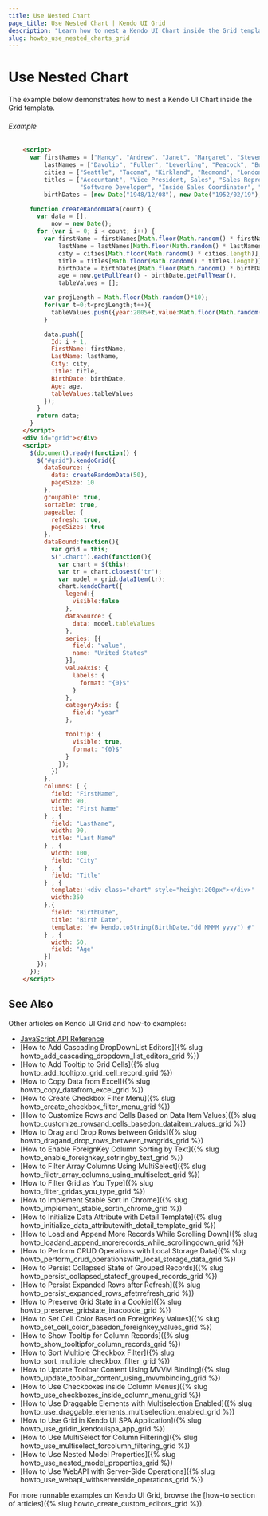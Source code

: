 ```yaml
---
title: Use Nested Chart
page_title: Use Nested Chart | Kendo UI Grid
description: "Learn how to nest a Kendo UI Chart inside the Grid template."
slug: howto_use_nested_charts_grid
---
```


# Use Nested Chart

The example below demonstrates how to nest a Kendo UI Chart inside the Grid template.

###### Example

```html
    <script>
      var firstNames = ["Nancy", "Andrew", "Janet", "Margaret", "Steven", "Michael", "Robert", "Laura", "Anne", "Nige"],
          lastNames = ["Davolio", "Fuller", "Leverling", "Peacock", "Buchanan", "Suyama", "King", "Callahan", "Dodsworth", "White"],
          cities = ["Seattle", "Tacoma", "Kirkland", "Redmond", "London", "Philadelphia", "New York", "Seattle", "London", "Boston"],
          titles = ["Accountant", "Vice President, Sales", "Sales Representative", "Technical Support", "Sales Manager", "Web Designer",
                    "Software Developer", "Inside Sales Coordinator", "Chief Techical Officer", "Chief Execute Officer"],
          birthDates = [new Date("1948/12/08"), new Date("1952/02/19"), new Date("1963/08/30"), new Date("1937/09/19"), new Date("1955/03/04"), new Date("1963/07/02"), new Date("1960/05/29"), new Date("1958/01/09"), new Date("1966/01/27"), new Date("1966/03/27")];

      function createRandomData(count) {
        var data = [],
            now = new Date();
        for (var i = 0; i < count; i++) {
          var firstName = firstNames[Math.floor(Math.random() * firstNames.length)],
              lastName = lastNames[Math.floor(Math.random() * lastNames.length)],
              city = cities[Math.floor(Math.random() * cities.length)],
              title = titles[Math.floor(Math.random() * titles.length)],
              birthDate = birthDates[Math.floor(Math.random() * birthDates.length)],
              age = now.getFullYear() - birthDate.getFullYear(),
              tableValues = [];

          var projLength = Math.floor(Math.random()*10);
          for(var t=0;t<projLength;t++){
            tableValues.push({year:2005+t,value:Math.floor(Math.random()*1000)})
          }

          data.push({
            Id: i + 1,
            FirstName: firstName,
            LastName: lastName,
            City: city,
            Title: title,
            BirthDate: birthDate,
            Age: age,
            tableValues:tableValues
          });
        }
        return data;
      }
    </script>
    <div id="grid"></div>
    <script>
      $(document).ready(function() {
        $("#grid").kendoGrid({
          dataSource: {
            data: createRandomData(50),
            pageSize: 10
          },
          groupable: true,
          sortable: true,
          pageable: {
            refresh: true,
            pageSizes: true
          },
          dataBound:function(){
            var grid = this;
            $(".chart").each(function(){
              var chart = $(this);
              var tr = chart.closest('tr');
              var model = grid.dataItem(tr);
              chart.kendoChart({
                legend:{
                  visible:false
                },
                dataSource: {
                  data: model.tableValues
                },
                series: [{
                  field: "value",
                  name: "United States"
                }],
                valueAxis: {
                  labels: {
                    format: "{0}$"
                  }
                },
                categoryAxis: {
                  field: "year"
                },

                tooltip: {
                  visible: true,
                  format: "{0}$"
                }
              });
            })
          },
          columns: [ {
            field: "FirstName",
            width: 90,
            title: "First Name"
          } , {
            field: "LastName",
            width: 90,
            title: "Last Name"
          } , {
            width: 100,
            field: "City"
          } , {
            field: "Title"
          } , {
            template:'<div class="chart" style="height:200px"></div>'   ,
            width:350
          },{
            field: "BirthDate",
            title: "Birth Date",
            template: '#= kendo.toString(BirthDate,"dd MMMM yyyy") #'
          } , {
            width: 50,
            field: "Age"
          }]
        });
      });
    </script>
```

## See Also

Other articles on Kendo UI Grid and how-to examples:

* [JavaScript API Reference](/api/javascript/ui/grid)
* [How to Add Cascading DropDownList Editors]({% slug howto_add_cascading_dropdown_list_editors_grid %})
* [How to Add Tooltip to Grid Cells]({% slug howto_add_tooltipto_grid_cell_record_grid %})
* [How to Copy Data from Excel]({% slug howto_copy_datafrom_excel_grid %})
* [How to Create Checkbox Filter Menu]({% slug howto_create_checkbox_filter_menu_grid %})
* [How to Customize Rows and Cells Based on Data Item Values]({% slug howto_customize_rowsand_cells_basedon_dataitem_values_grid %})
* [How to Drag and Drop Rows between Grids]({% slug howto_dragand_drop_rows_between_twogrids_grid %})
* [How to Enable ForeignKey Column Sorting by Text]({% slug howto_enable_foreignkey_sotringby_text_grid %})
* [How to Filter Array Columns Using MultiSelect]({% slug howto_filetr_array_columns_using_multiselect_grid %})
* [How to Filter Grid as You Type]({% slug howto_filter_gridas_you_type_grid %})
* [How to Implement Stable Sort in Chrome]({% slug howto_implement_stable_sortin_chrome_grid %})
* [How to Initialize Data Attribute with Detail Template]({% slug howto_initialize_data_attributewith_detail_template_grid %})
* [How to Load and Append More Records While Scrolling Down]({% slug howto_loadand_append_morerecords_while_scrollingdown_grid %})
* [How to Perform CRUD Operations with Local Storage Data]({% slug howto_perform_crud_operationswith_local_storage_data_grid %})
* [How to Persist Collapsed State of Grouped Records]({% slug howto_persist_collapsed_stateof_grouped_records_grid %})
* [How to Persist Expanded Rows after Refresh]({% slug howto_persist_expanded_rows_afetrrefresh_grid %})
* [How to Preserve Grid State in a Cookie]({% slug howto_preserve_gridstate_inacookie_grid %})
* [How to Set Cell Color Based on ForeignKey Values]({% slug howto_set_cell_color_basedon_foreignkey_values_grid %})
* [How to Show Tooltip for Column Records]({% slug howto_show_tooltipfor_column_records_grid %})
* [How to Sort Multiple Checkbox Filter]({% slug howto_sort_multiple_checkbox_filter_grid %})
* [How to Update Toolbar Content Using MVVM Binding]({% slug howto_update_toolbar_content_using_mvvmbinding_grid %})
* [How to Use Checkboxes inside Column Menus]({% slug howto_use_checkboxes_inside_column_menu_grid %})
* [How to Use Draggable Elements with Multiselection Enabled]({% slug howto_use_draggable_elements_multiselection_enabled_grid %})
* [How to Use Grid in Kendo UI SPA Application]({% slug howto_use_gridin_kendouispa_app_grid %})
* [How to Use MultiSelect for Column Filtering]({% slug howto_use_multiselect_forcolumn_filtering_grid %})
* [How to Use Nested Model Properties]({% slug howto_use_nested_model_properties_grid %})
* [How to Use WebAPI with Server-Side Operations]({% slug howto_use_webapi_withserverside_operations_grid %})

For more runnable examples on Kendo UI Grid, browse the [how-to section of articles]({% slug howto_create_custom_editors_grid %}).

